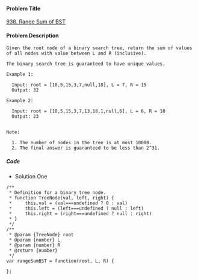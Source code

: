 #### Problem Title
[938. Range Sum of BST](https://leetcode.com/problems/range-sum-of-bst/)
#### Problem Description
```
Given the root node of a binary search tree, return the sum of values of all nodes with value between L and R (inclusive).

The binary search tree is guaranteed to have unique values.

Example 1:

  Input: root = [10,5,15,3,7,null,18], L = 7, R = 15
  Output: 32

Example 2:

  Input: root = [10,5,15,3,7,13,18,1,null,6], L = 6, R = 10
  Output: 23
 

Note:

  1. The number of nodes in the tree is at most 10000.
  2. The final answer is guaranteed to be less than 2^31.
```

##### Code

- Solution One
```
/**
 * Definition for a binary tree node.
 * function TreeNode(val, left, right) {
 *     this.val = (val===undefined ? 0 : val)
 *     this.left = (left===undefined ? null : left)
 *     this.right = (right===undefined ? null : right)
 * }
 */
/**
 * @param {TreeNode} root
 * @param {number} L
 * @param {number} R
 * @return {number}
 */
var rangeSumBST = function(root, L, R) {
    
};
```

